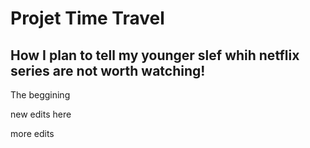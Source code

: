 # Projet Time Travel

## How I plan to tell my younger slef whih netflix series are not worth watching!

The beggining


new edits here

more edits
